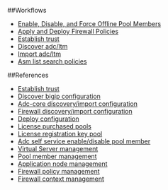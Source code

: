 ##Workflows

- [Enable, Disable, and Force Offline Pool Members](https://github.com/carldubois/bigiq-cm-restapi-reference/blob/master/markdown/t_enable_disable_force_offline_pool_members.md)
- [Apply and Deploy Firewall Policies](https://github.com/carldubois/bigiq-cm-restapi-reference/blob/master/markdown/t_apply_deploy_firewall_policies.md)
- [Establish trust](https://github.com/carldubois/bigiq-cm-restapi-reference/blob/master/markdown/t_establish_trust.md)
- [Discover adc/ltm](https://github.com/carldubois/bigiq-cm-restapi-reference/blob/master/markdown/t_discover_ltm.md)
- [Import adc/ltm](https://github.com/carldubois/bigiq-cm-restapi-reference/blob/master/markdown/t_import_ltm.md)
- [Asm list search policies](https://github.com/carldubois/bigiq-cm-restapi-reference/blob/master/markdown/asm/t_import_ltm.md)

##References

- [Establish trust](https://github.com/carldubois/bigiq-cm-restapi-reference/blob/master/html/device-trust.html)
- [Discover bigip configuration](https://github.com/carldubois/bigiq-cm-restapi-reference/blob/master/html/device-discovery.html)
- [Adc-core discovery/import configuration](https://github.com/carldubois/bigiq-cm-restapi-reference/blob/master/html/adc-core-discovery_import.html)
- [Firewall discovery/import configuration](https://github.com/carldubois/bigiq-cm-restapi-reference/blob/master/adoc/firewall-discovery_import.adoc)
- [Deploy configuration](https://github.com/carldubois/bigiq-cm-restapi-reference/blob/master/adoc/deploy-configuration.adoc)
- [License purchased pools](https://github.com/carldubois/bigiq-cm-restapi-reference/blob/master/html/license-purchased-pools.html)
- [License registration key pool](https://github.com/carldubois/bigiq-cm-restapi-reference/blob/master/html/license-registration-key-pool.html)
- [Adc self service enable/disable pool member](https://github.com/carldubois/bigiq-cm-restapi-reference/blob/master/html/adoc/adc-self-service.adoc)
- [Virtual Server management](https://github.com/carldubois/bigiq-cm-restapi-reference/blob/master/adoc/virtual-server-management.adoc)
- [Pool member management](https://github.com/carldubois/bigiq-cm-restapi-reference/blob/master/adoc/pool-member-management.adoc)
- [Application node management](https://github.com/carldubois/bigiq-cm-restapi-reference/blob/master/adoc/application-server-node-management.adoc)
- [Firewall policy management](https://github.com/carldubois/bigiq-cm-restapi-reference/blob/master/adoc/firewall-policies.adoc)
- [Firewall context management](https://github.com/carldubois/bigiq-cm-restapi-reference/blob/master/adoc/firewalls.adoc)
